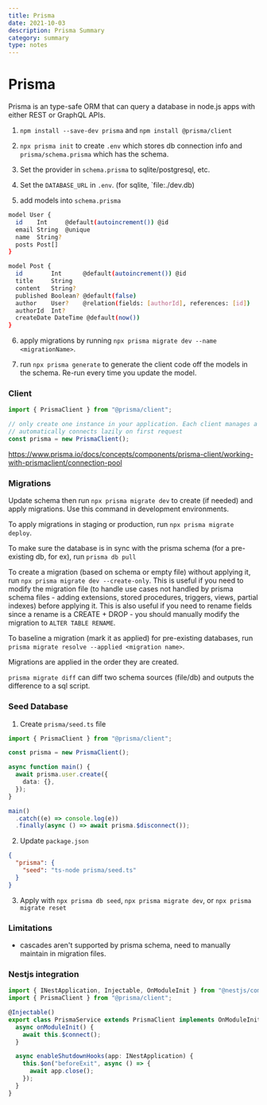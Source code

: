 ```yaml
---
title: Prisma
date: 2021-10-03
description: Prisma Summary
category: summary
type: notes
---
```


# Prisma

Prisma is an type-safe ORM that can query a database in node.js apps with either REST or GraphQL APIs.

1. `npm install --save-dev prisma` and `npm install @prisma/client`

2. `npx prisma init` to create `.env` which stores db connection info and `prisma/schema.prisma` which has the schema.

3. Set the provider in `schema.prisma` to sqlite/postgresql, etc.

4. Set the `DATABASE_URL` in `.env`. (for sqlite, `file:./dev.db)

5. add models into `schema.prisma`

```sh
model User {
  id    Int     @default(autoincrement()) @id
  email String  @unique
  name  String?
  posts Post[]
}

model Post {
  id        Int      @default(autoincrement()) @id
  title     String
  content   String?
  published Boolean? @default(false)
  author    User?    @relation(fields: [authorId], references: [id])
  authorId  Int?
  createDate DateTime @default(now())
}
```

6. apply migrations by running `npx prisma migrate dev --name <migrationName>`.

7. run `npx prisma generate` to generate the client code off the models in the schema. Re-run every time you update the model.

### Client

```ts
import { PrismaClient } from "@prisma/client";

// only create one instance in your application. Each client manages a connection pool of size (cpus * 2) + 1.
// automatically connects lazily on first request
const prisma = new PrismaClient();
```

https://www.prisma.io/docs/concepts/components/prisma-client/working-with-prismaclient/connection-pool

### Migrations

Update schema then run `npx prisma migrate dev` to create (if needed) and apply migrations. Use this command in development environments.

To apply migrations in staging or production, run `npx prisma migrate deploy`.

To make sure the database is in sync with the prisma schema (for a pre-existing db, for ex), run `prisma db pull`

To create a migration (based on schema or empty file) without applying it, run `npx prisma migrate dev --create-only`. This is useful if you need to modify the migration file (to handle use cases not handled by prisma schema files - adding extensions, stored procedures, triggers, views, partial indexes) before applying it. This is also useful if you need to rename fields since a rename is a CREATE + DROP - you should manually modify the migration to `ALTER TABLE RENAME`.

To baseline a migration (mark it as applied) for pre-existing databases, run `prisma migrate resolve --applied <migration name>`.

Migrations are applied in the order they are created.

`prisma migrate diff` can diff two schema sources (file/db) and outputs the difference to a sql script.

### Seed Database

1. Create `prisma/seed.ts` file

```ts
import { PrismaClient } from "@prisma/client";

const prisma = new PrismaClient();

async function main() {
  await prisma.user.create({
    data: {},
  });
}

main()
  .catch((e) => console.log(e))
  .finally(async () => await prisma.$disconnect());
```

2. Update `package.json`

```json
{
  "prisma": {
    "seed": "ts-node prisma/seed.ts"
  }
}
```

3. Apply with `npx prisma db seed`, `npx prisma migrate dev`, or `npx prisma migrate reset`

### Limitations

- cascades aren't supported by prisma schema, need to manually maintain in migration files.

### Nestjs integration

```ts
import { INestApplication, Injectable, OnModuleInit } from "@nestjs/common";
import { PrismaClient } from "@prisma/client";

@Injectable()
export class PrismaService extends PrismaClient implements OnModuleInit {
  async onModuleInit() {
    await this.$connect();
  }

  async enableShutdownHooks(app: INestApplication) {
    this.$on("beforeExit", async () => {
      await app.close();
    });
  }
}
```
